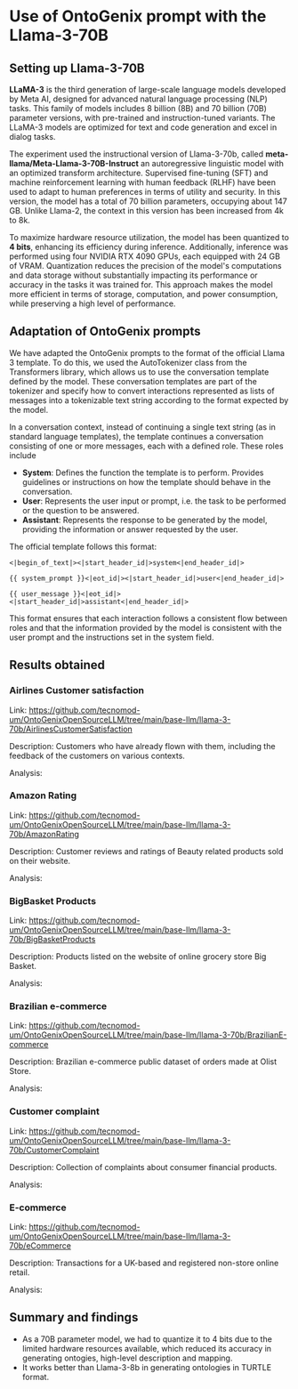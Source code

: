 # Use of OntoGenix prompt with the Llama-3-70B

## Setting up Llama-3-70B

**LLaMA-3** is the third generation of large-scale language models developed by Meta AI, designed for advanced natural language processing (NLP) tasks.  This family of models includes 8 billion (8B) and 70 billion (70B) parameter versions, with pre-trained and instruction-tuned variants. The LLaMA-3 models are optimized for text and code generation and excel in dialog tasks. 

The experiment used the instructional version of Llama-3-70b, called **meta-llama/Meta-Llama-3-70B-Instruct** an autoregressive linguistic model with an optimized transform architecture. Supervised fine-tuning (SFT) and machine reinforcement learning with human feedback (RLHF) have been used to adapt to human preferences in terms of utility and security. In this version, the model has a total of 70 billion parameters, occupying about 147 GB. Unlike Llama-2, the context in this version has been increased from 4k to 8k.

To maximize hardware resource utilization, the model has been quantized to **4 bits**, enhancing its efficiency during inference. Additionally, inference was performed using four NVIDIA RTX 4090 GPUs, each equipped with 24 GB of VRAM. Quantization reduces the precision of the model's computations and data storage without substantially impacting its performance or accuracy in the tasks it was trained for. This approach makes the model more efficient in terms of storage, computation, and power consumption, while preserving a high level of performance.

## Adaptation of OntoGenix prompts

We have adapted the OntoGenix prompts to the format of the official Llama 3 template. To do this, we used the AutoTokenizer class from the Transformers library, which allows us to use the conversation template defined by the model. These conversation templates are part of the tokenizer and specify how to convert interactions represented as lists of messages into a tokenizable text string according to the format expected by the model.

In a conversation context, instead of continuing a single text string (as in standard language templates), the template continues a conversation consisting of one or more messages, each with a defined role. These roles include

- **System**: Defines the function the template is to perform. Provides guidelines or instructions on how the template should behave in the conversation.
- **User**: Represents the user input or prompt, i.e. the task to be performed or the question to be answered.
- **Assistant**: Represents the response to be generated by the model, providing the information or answer requested by the user.

The official template follows this format:

```
<|begin_of_text|><|start_header_id|>system<|end_header_id|>

{{ system_prompt }}<|eot_id|><|start_header_id|>user<|end_header_id|>

{{ user_message }}<|eot_id|><|start_header_id|>assistant<|end_header_id|>
```

This format ensures that each interaction follows a consistent flow between roles and that the information provided by the model is consistent with the user prompt and the instructions set in the system field.

## Results obtained

### Airlines Customer satisfaction

Link: https://github.com/tecnomod-um/OntoGenixOpenSourceLLM/tree/main/base-llm/llama-3-70b/AirlinesCustomerSatisfaction

Description: Customers who have already flown with them, including the feedback of the customers on various contexts. 

Analysis: 

### Amazon Rating

Link: https://github.com/tecnomod-um/OntoGenixOpenSourceLLM/tree/main/base-llm/llama-3-70b/AmazonRating

Description: Customer reviews and ratings of Beauty related products sold on their website.

Analysis: 

### BigBasket Products

Link: https://github.com/tecnomod-um/OntoGenixOpenSourceLLM/tree/main/base-llm/llama-3-70b/BigBasketProducts

Description: Products listed on the website of online grocery store Big Basket.

Analysis: 

###  Brazilian e-commerce

Link: https://github.com/tecnomod-um/OntoGenixOpenSourceLLM/tree/main/base-llm/llama-3-70b/BrazilianE-commerce

Description: Brazilian e-commerce public dataset of orders made at Olist Store.

Analysis: 

### Customer complaint

Link: https://github.com/tecnomod-um/OntoGenixOpenSourceLLM/tree/main/base-llm/llama-3-70b/CustomerComplaint

Description: Collection of complaints about consumer financial products.

Analysis: 

### E-commerce

Link: https://github.com/tecnomod-um/OntoGenixOpenSourceLLM/tree/main/base-llm/llama-3-70b/eCommerce

Description: Transactions for a UK-based and registered non-store online retail.

Analysis: 

## Summary and findings

- As a 70B parameter model, we had to quantize it to 4 bits due to the limited hardware resources available, which reduced its accuracy in generating ontogies, high-level description and mapping.
- It works better than Llama-3-8b in generating ontologies in TURTLE format.

